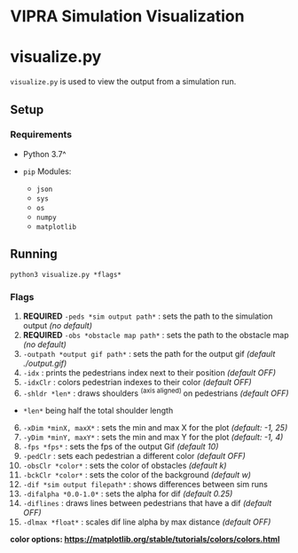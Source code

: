 
# VIPRA Simulation Visualization

# visualize.py

`visualize.py` is used to view the output from a simulation run.

## Setup

### Requirements

- Python 3.7^

- `pip` Modules:
  - `json`
  - `sys`
  - `os`
  - `numpy`
  - `matplotlib`


## Running

`python3 visualize.py *flags*`

### Flags

1. **REQUIRED** `-peds *sim output path*` : sets the path to the simulation output *(no default)*
2. **REQUIRED** `-obs *obstacle map path*` : sets the path to the obstacle map *(no default)*
3. `-outpath *output gif path*` : sets the path for the output gif *(default ./output.gif)*
3. `-idx` : prints the pedestrians index next to their position *(default OFF)*
4. `-idxClr` : colors pedestrian indexes to their color *(default OFF)*
5. `-shldr *len*` : draws shoulders <sup> (axis aligned) </sup> on pedestrians *(default OFF)*
- `*len*` being half the total shoulder length
6. `-xDim *minX, maxX*` : sets the min and max X for the plot *(default: -1, 25)*
7. `-yDim *minY, maxY*` : sets the min and max Y for the plot *(default: -1, 4)*
8. `-fps *fps*` : sets the fps of the output Gif *(default 10)*
9. `-pedClr` : sets each pedestrian a different color *(default OFF)*
10. `-obsClr *color*` : sets the color of obstacles *(default k)*
11. `-bckClr *color*` : sets the color of the background *(default w)*
12. `-dif *sim output filepath*` : shows differences between sim runs
13. `-difalpha *0.0-1.0*` : sets the alpha for dif *(default 0.25)*
14. `-diflines` : draws lines between pedestrians that have a dif *(default OFF)*
15. `-dlmax *float*` : scales dif line alpha by max distance *(default OFF)*

**color options: https://matplotlib.org/stable/tutorials/colors/colors.html**